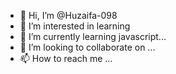 - 👋 Hi, I’m @Huzaifa-098
- 👀 I’m interested in learning 
- 🌱 I’m currently learning javascript...
- 💞️ I’m looking to collaborate on ...
- 📫 How to reach me ...

<!---
Huzaifa-098/Huzaifa-098 is a ✨ special ✨ repository because its `README.md` (this file) appears on your GitHub profile.
You can click the Preview link to take a look at your changes.
--->
